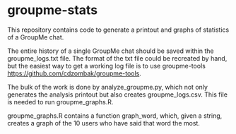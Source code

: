 # groupme-stats
This repository contains code to generate a printout and graphs of statistics of a GroupMe chat.

The entire history of a single GroupMe chat should be saved within the groupme_logs.txt file. The format of the txt file could be recreated by hand, but the easiest way to get a working log file is to use groupme-tools https://github.com/cdzombak/groupme-tools. 

The bulk of the work is done by analyze_groupme.py, which not only generates the analysis printout but also creates groupme_logs.csv. This file is needed to run groupme_graphs.R.

groupme_graphs.R contains a function graph_word, which, given a string, creates a graph of the 10 users who have said that word the most.
